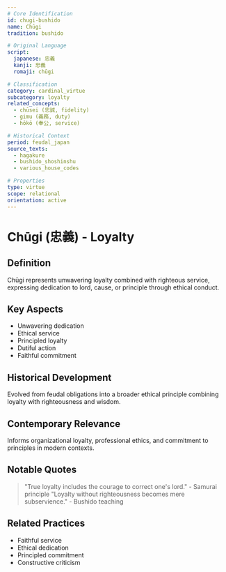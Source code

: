 ```yaml
---
# Core Identification
id: chugi-bushido
name: Chūgi
tradition: bushido

# Original Language
script:
  japanese: 忠義
  kanji: 忠義
  romaji: chūgi

# Classification
category: cardinal_virtue
subcategory: loyalty
related_concepts:
  - chūsei (忠誠, fidelity)
  - gimu (義務, duty)
  - hōkō (奉公, service)

# Historical Context
period: feudal_japan
source_texts:
  - hagakure
  - bushido_shoshinshu
  - various_house_codes

# Properties
type: virtue
scope: relational
orientation: active
---
```


# Chūgi (忠義) - Loyalty

## Definition
Chūgi represents unwavering loyalty combined with righteous service, expressing dedication to lord, cause, or principle through ethical conduct.

## Key Aspects
- Unwavering dedication
- Ethical service
- Principled loyalty
- Dutiful action
- Faithful commitment

## Historical Development
Evolved from feudal obligations into a broader ethical principle combining loyalty with righteousness and wisdom.

## Contemporary Relevance
Informs organizational loyalty, professional ethics, and commitment to principles in modern contexts.

## Notable Quotes
> "True loyalty includes the courage to correct one's lord." - Samurai principle
> "Loyalty without righteousness becomes mere subservience." - Bushido teaching

## Related Practices
- Faithful service
- Ethical dedication
- Principled commitment
- Constructive criticism